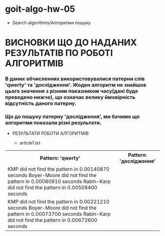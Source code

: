 # goit-algo-hw-05
 * Search algorithms/Алгоритми пошуку


# ВИСНОВКИ ЩО ДО НАДАНИХ РЕЗУЛЬТАТІВ ПО РОБОТІ АЛГОРИТМІВ


### В даних обчисленнях використовувалися патерни слів 'qwerty' та 'дослідження'. Жоден алгоритм не знайшов цього значення з різним показником часу(дані буде преведено нижче), що означає велику ймовірність відсутність даного патерну.

### Що до пошуку патерну 'дослідження', ми бачимо що алгоритми показали різні результати.

* РЕЗУЛЬТАТИ РОБОТИ АЛГОРИТМІВ

  - article1.txt

<table>
    <tr>
        <th> Pattern: 'qwerty' </th>        
        <th> Pattern: 'дослідження' </th>        
    </tr>
    <tr>
        <td>
            KMP did not find the pattern in 0.00140870 seconds
            Boyer-Moore did not find the pattern in 0.00080910 seconds
            Rabin-Karp did not find the pattern in 0.00508400 seconds 
        </td>        
    </tr>
    <tr>
        <td>
            KMP did not find the pattern in 0.00221210 seconds
            Boyer-Moore did not find the pattern in 0.00073700 seconds
            Rabin-Karp did not find the pattern in 0.00672600 seconds
        </td>        
    </tr>     
</table>


